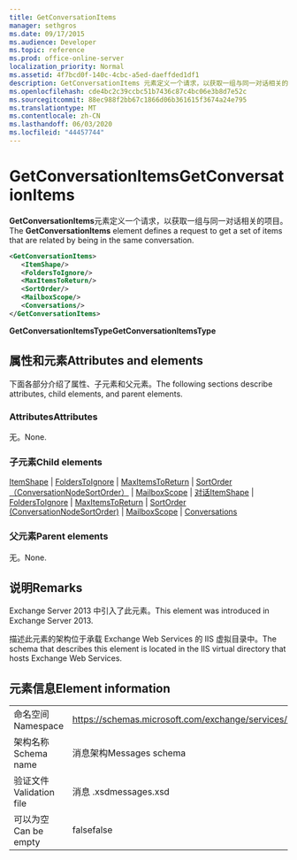 ```yaml
---
title: GetConversationItems
manager: sethgros
ms.date: 09/17/2015
ms.audience: Developer
ms.topic: reference
ms.prod: office-online-server
localization_priority: Normal
ms.assetid: 4f7bcd0f-140c-4cbc-a5ed-daeffded1df1
description: GetConversationItems 元素定义一个请求，以获取一组与同一对话相关的项目。
ms.openlocfilehash: cde4bc2c39ccbc51b7436c87c4bc06e3b8d7e52c
ms.sourcegitcommit: 88ec988f2bb67c1866d06b361615f3674a24e795
ms.translationtype: MT
ms.contentlocale: zh-CN
ms.lasthandoff: 06/03/2020
ms.locfileid: "44457744"
---
```

# <a name="getconversationitems"></a><span data-ttu-id="f3074-103">GetConversationItems</span><span class="sxs-lookup"><span data-stu-id="f3074-103">GetConversationItems</span></span>

<span data-ttu-id="f3074-104">**GetConversationItems**元素定义一个请求，以获取一组与同一对话相关的项目。</span><span class="sxs-lookup"><span data-stu-id="f3074-104">The **GetConversationItems** element defines a request to get a set of items that are related by being in the same conversation.</span></span> 
  
```XML
<GetConversationItems>
   <ItemShape/>
   <FoldersToIgnore/>
   <MaxItemsToReturn/>
   <SortOrder/>
   <MailboxScope/>
   <Conversations/>
</GetConversationItems>
```

 <span data-ttu-id="f3074-105">**GetConversationItemsType**</span><span class="sxs-lookup"><span data-stu-id="f3074-105">**GetConversationItemsType**</span></span>
## <a name="attributes-and-elements"></a><span data-ttu-id="f3074-106">属性和元素</span><span class="sxs-lookup"><span data-stu-id="f3074-106">Attributes and elements</span></span>

<span data-ttu-id="f3074-107">下面各部分介绍了属性、子元素和父元素。</span><span class="sxs-lookup"><span data-stu-id="f3074-107">The following sections describe attributes, child elements, and parent elements.</span></span>
  
### <a name="attributes"></a><span data-ttu-id="f3074-108">Attributes</span><span class="sxs-lookup"><span data-stu-id="f3074-108">Attributes</span></span>

<span data-ttu-id="f3074-109">无。</span><span class="sxs-lookup"><span data-stu-id="f3074-109">None.</span></span>
  
### <a name="child-elements"></a><span data-ttu-id="f3074-110">子元素</span><span class="sxs-lookup"><span data-stu-id="f3074-110">Child elements</span></span>

<span data-ttu-id="f3074-111">[ItemShape](itemshape.md)  | [FoldersToIgnore](folderstoignore.md)  | [MaxItemsToReturn](maxitemstoreturn.md)  | [SortOrder （ConversationNodeSortOrder）](sortorder-conversationnodesortorder.md)  | [MailboxScope](mailboxscope.md)  | [对话](conversations-ex15websvcsotherref.md)</span><span class="sxs-lookup"><span data-stu-id="f3074-111">[ItemShape](itemshape.md) | [FoldersToIgnore](folderstoignore.md) | [MaxItemsToReturn](maxitemstoreturn.md) | [SortOrder (ConversationNodeSortOrder)](sortorder-conversationnodesortorder.md) | [MailboxScope](mailboxscope.md) | [Conversations](conversations-ex15websvcsotherref.md)</span></span>
  
### <a name="parent-elements"></a><span data-ttu-id="f3074-112">父元素</span><span class="sxs-lookup"><span data-stu-id="f3074-112">Parent elements</span></span>

<span data-ttu-id="f3074-113">无。</span><span class="sxs-lookup"><span data-stu-id="f3074-113">None.</span></span>
  
## <a name="remarks"></a><span data-ttu-id="f3074-114">说明</span><span class="sxs-lookup"><span data-stu-id="f3074-114">Remarks</span></span>

<span data-ttu-id="f3074-115">Exchange Server 2013 中引入了此元素。</span><span class="sxs-lookup"><span data-stu-id="f3074-115">This element was introduced in Exchange Server 2013.</span></span>
  
<span data-ttu-id="f3074-116">描述此元素的架构位于承载 Exchange Web Services 的 IIS 虚拟目录中。</span><span class="sxs-lookup"><span data-stu-id="f3074-116">The schema that describes this element is located in the IIS virtual directory that hosts Exchange Web Services.</span></span>
  
## <a name="element-information"></a><span data-ttu-id="f3074-117">元素信息</span><span class="sxs-lookup"><span data-stu-id="f3074-117">Element information</span></span>

|||
|:-----|:-----|
|<span data-ttu-id="f3074-118">命名空间</span><span class="sxs-lookup"><span data-stu-id="f3074-118">Namespace</span></span>  <br/> |https://schemas.microsoft.com/exchange/services/2006/messages  <br/> |
|<span data-ttu-id="f3074-119">架构名称</span><span class="sxs-lookup"><span data-stu-id="f3074-119">Schema name</span></span>  <br/> |<span data-ttu-id="f3074-120">消息架构</span><span class="sxs-lookup"><span data-stu-id="f3074-120">Messages schema</span></span>  <br/> |
|<span data-ttu-id="f3074-121">验证文件</span><span class="sxs-lookup"><span data-stu-id="f3074-121">Validation file</span></span>  <br/> |<span data-ttu-id="f3074-122">消息 .xsd</span><span class="sxs-lookup"><span data-stu-id="f3074-122">messages.xsd</span></span>  <br/> |
|<span data-ttu-id="f3074-123">可以为空</span><span class="sxs-lookup"><span data-stu-id="f3074-123">Can be empty</span></span>  <br/> |<span data-ttu-id="f3074-124">false</span><span class="sxs-lookup"><span data-stu-id="f3074-124">false</span></span>  <br/> |
   

